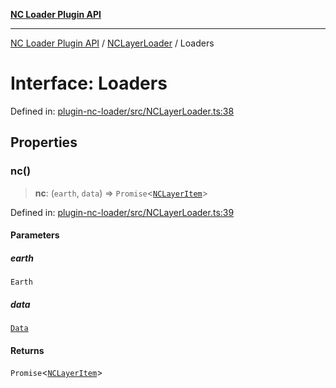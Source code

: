 [**NC Loader Plugin API**](../../../../README.md)

***

[NC Loader Plugin API](../../../../README.md) / [NCLayerLoader](../README.md) / Loaders

# Interface: Loaders

Defined in: [plugin-nc-loader/src/NCLayerLoader.ts:38](https://github.com/dde-platform/dde-earth/blob/23077819a02f2f5bc245855ed0ddaabd6e677e95/packages/plugin-nc-loader/src/NCLayerLoader.ts#L38)

## Properties

### nc()

> **nc**: (`earth`, `data`) => `Promise`\<[`NCLayerItem`](../../../../classes/NCLayerItem.md)\>

Defined in: [plugin-nc-loader/src/NCLayerLoader.ts:39](https://github.com/dde-platform/dde-earth/blob/23077819a02f2f5bc245855ed0ddaabd6e677e95/packages/plugin-nc-loader/src/NCLayerLoader.ts#L39)

#### Parameters

##### earth

`Earth`

##### data

[`Data`](../../NCLayerItem/type-aliases/Data.md)

#### Returns

`Promise`\<[`NCLayerItem`](../../../../classes/NCLayerItem.md)\>
